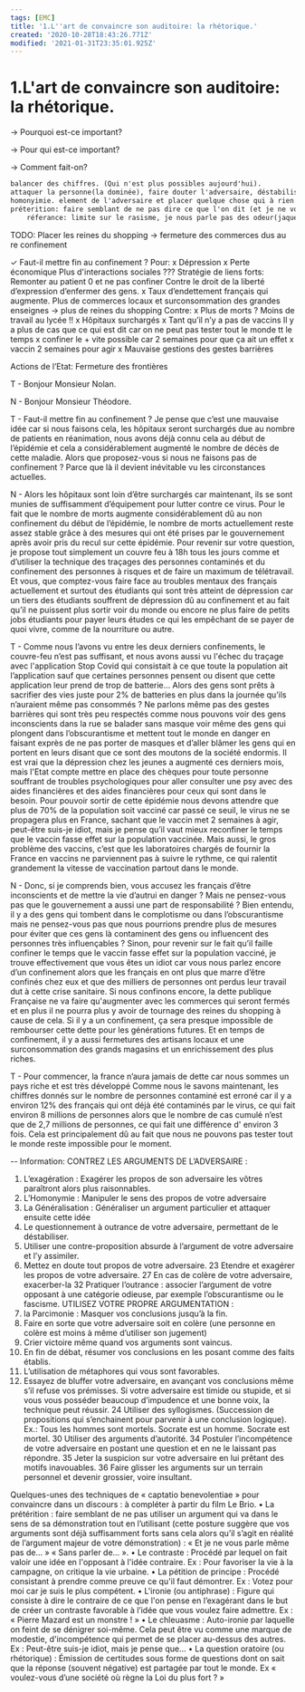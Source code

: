 ```yaml
---
tags: [EMC]
title: '1.L''art de convaincre son auditoire: la rhétorique.'
created: '2020-10-28T18:43:26.771Z'
modified: '2021-01-31T23:35:01.925Z'
---
```


# 1.L'art de convaincre son auditoire: la rhétorique.

→ Pourquoi est-ce important?

→ Pour qui est-ce important?

→ Comment fait-on?

```markdown
balancer des chiffres. (Qui n'est plus possibles aujourd'hui). 
attaquer la personne(la dominée), faire douter l'adversaire, déstabiliser
homonyimie. element de l'adversaire et placer quelque chose qui à rien à voir
préterition: faire semblant de ne pas dire ce que l'on dit (et je ne vous parle meme pas)
	réferance: limite sur le rasisme, je nous parle pas des odeur(jaques chirac)
```


TODO:
Placer les reines du shopping -> fermeture des commerces dus au re confinement

✓  Faut-il mettre fin au confinement ?
Pour:
x Dépression
x Perte économique
Plus d'interactions sociales
??? Stratégie de liens forts: Remonter au patient 0 et ne pas confiner
Contre le droit de la liberté d’expression d’enfermer des gens.
x Taux d’endettement français qui augmente.
Plus de commerces locaux et surconsommation des grandes enseignes -> plus de reines du shopping
Contre:
x Plus de morts
? Moins de travail au lycée !!
x Hôpitaux surchargés
x Tant qu’il n’y a pas de vaccins
Il y a plus de cas que ce qui est dit car on ne peut pas tester tout le monde tt le temps
x confiner le + vite possible car 2 semaines pour que ça ait un effet
x vaccin 2 semaines pour agir
x Mauvaise gestions des gestes barrières


Actions de l’Etat:
Fermeture des frontières




T - Bonjour Monsieur Nolan.

N - Bonjour Monsieur Théodore.

T - Faut-il mettre fin au confinement ? Je pense que c’est une mauvaise idée car si nous faisons cela, les hôpitaux seront surchargés due au nombre de patients en réanimation, nous avons déjà connu cela au début de l’épidémie et cela a considérablement augmenté le nombre de décès de cette maladie. Alors que proposez-vous si nous ne faisons pas de confinement ? Parce que là il devient inévitable vu les circonstances actuelles.

N - Alors les hôpitaux sont loin d’être surchargés car maintenant, ils se sont munies de suffisamment d’équipement pour lutter contre ce virus. Pour le fait que le nombre de morts augmente considérablement dû au non confinement du début de l’épidémie, le nombre de morts actuellement reste assez stable grâce à des mesures qui ont été prises par le gouvernement après avoir pris du recul sur cette épidémie. Pour revenir sur votre question, je propose tout simplement un couvre feu à 18h tous les jours comme et d’utiliser la technique des traçages des personnes contaminés et du confinement des personnes à risques et de faire un maximum de télétravail. Et vous, que comptez-vous faire face au troubles mentaux des français actuellement et surtout des étudiants qui sont très atteint de dépression car un tiers des étudiants souffrent de dépression dû au confinement et au fait qu’il ne puissent plus sortir voir du monde ou encore ne plus faire de petits jobs étudiants pour payer leurs études ce qui les empêchant de se payer de quoi vivre, comme de la nourriture ou autre.

T - Comme nous l’avons vu entre les deux derniers confinements, le couvre-feu n’est pas suffisant, et nous avons aussi vu l'échec du traçage avec l'application Stop Covid qui consistait à ce que toute la population ait l’application sauf que certaines personnes pensent ou disent que cette application leur prend de trop de batterie… Alors des gens sont prêts à sacrifier des vies juste pour 2% de batteries en plus dans la journée qu’ils n’auraient même pas consommés ? Ne parlons même pas des gestes barrières qui sont très peu respectés comme nous pouvons voir des gens inconscients dans la rue se balader sans masque voir même des gens qui plongent dans l’obscurantisme et mettent tout le monde en danger en faisant exprès de ne pas porter de masques et d’aller blâmer les gens qui en portent en leurs disant que ce sont des moutons de la société endormis. Il est vrai que la dépression chez les jeunes a augmenté ces derniers mois, mais l'Etat compte mettre en place des chèques pour toute personne souffrant de troubles psychologiques pour aller consulter une psy avec des aides financières et des aides financières pour ceux qui sont  dans le besoin. Pour pouvoir sortir de cette épidémie nous devons attendre que plus de 70% de la population soit vacciné car passé ce seuil, le virus ne se propagera plus en France, sachant que le vaccin met 2 semaines à agir, peut-être suis-je idiot, mais je pense qu’il vaut mieux reconfiner le temps que le vaccin fasse effet sur la population vaccinée. Mais aussi, le gros problème des vaccins, c’est que les laboratoires chargés de fournir la France en vaccins ne parviennent pas à suivre le rythme, ce qui ralentit grandement la vitesse de vaccination partout dans le monde.

N - Donc, si je comprends bien, vous accusez les français d’être inconscients et de mettre la vie d’autrui en danger ? Mais ne pensez-vous pas que le gouvernement a aussi une part de responsabilité ? Bien entendu, il y a des gens qui tombent dans le complotisme ou dans l’obscurantisme mais ne pensez-vous pas que nous pourrions prendre plus de mesures pour éviter que ces gens là contaminent des gens ou influencent des personnes très influençables ? Sinon, pour revenir sur le fait qu’il faille confiner le temps que le vaccin fasse effet sur la population vacciné, je trouve effectivement que vous êtes un idiot car vous nous parlez encore d’un confinement alors que les français en ont plus que marre d’être confinés chez eux et que des milliers de personnes ont perdus leur travail dut à cette crise sanitaire. Si nous confinons encore, la dette publique Française ne va faire qu'augmenter avec les commerces qui seront fermés et en plus il ne pourra plus y avoir de tournage des reines du shopping à cause de cela. Si il y a un confinement, ça sera presque impossible de rembourser cette dette pour les générations futures. Et en temps de confinement, il y a aussi fermetures des artisans locaux et une surconsommation des grands magasins et un enrichissement des plus riches. 

T - Pour commencer, la france n’aura jamais de dette car nous sommes un pays riche et est très développé Comme nous le savons maintenant, les chiffres donnés sur le nombre de personnes contaminé est erroné car il y a environ 12% des français qui ont déjà été contaminés par le virus, ce qui fait environ 8 millions de personnes alors que le nombre de cas cumulé n’est que de 2,7 millions de personnes, ce qui fait une différence d' environ 3 fois. Cela est principalement dû au fait que nous ne pouvons pas tester tout le monde reste impossible pour le moment.



--
Information:
CONTREZ LES ARGUMENTS DE L’ADVERSAIRE :
1. L’exagération : Exagérer les propos de son adversaire les vôtres paraîtront alors plus raisonnables.
2. L’Homonymie : Manipuler le sens des propos de votre adversaire
3. La Généralisation : Généraliser un argument particulier et attaquer ensuite cette idée
7. Le questionnement à outrance de votre adversaire, permettant de le déstabiliser.
13. Utiliser une contre-proposition absurde à l’argument de votre adversaire et l’y assimiler.
22. Mettez en doute tout propos de votre adversaire.
23 Etendre et exagérer les propos de votre adversaire.
27 En cas de colère de votre adversaire, exacerber-la
32 Pratiquer l’outrance : associer l’argument de votre opposant à une catégorie odieuse, par exemple l’obscurantisme ou le fascisme.
UTILISEZ VOTRE PROPRE ARGUMENTATION : 
4. la Parcimonie : Masquer vos conclusions jusqu’à la fin. 
8. Faire en sorte que votre adversaire soit en colère (une personne en colère est moins à même d’utiliser son jugement) 
10. Crier victoire même quand vos arguments sont vaincus. 
11. En fin de débat, résumer vos conclusions en les posant comme des faits établis. 
12. L’utilisation de métaphores qui vous sont favorables. 
14. Essayez de bluffer votre adversaire, en avançant vos conclusions même s’il refuse vos prémisses. Si votre adversaire est timide ou stupide, et si vous vous posséder beaucoup d’impudence et une bonne voix, la technique peut réussir. 
24 Utiliser des syllogismes. (Succession de propositions qui s’enchainent pour parvenir à une conclusion logique). Ex.: Tous les hommes sont mortels. Socrate est un homme. Socrate est mortel. 
30 Utiliser des arguments d’autorité. 
34 Postuler l’incompétence de votre adversaire en postant une question et en ne le laissant pas répondre. 
35 Jeter la suspicion sur votre adversaire en lui prêtant des motifs inavouables. 
36 Faire glisser les arguments sur un terrain personnel et devenir grossier, voire insultant.

Quelques-unes des techniques de « captatio benevolentiae » pour convaincre dans un discours : à compléter à partir du film Le Brio.
• La prétérition : faire semblant de ne pas utiliser un argument qui va dans le sens de sa démonstration tout en l’utilisant (cette posture suggère que vos arguments sont déjà suffisamment forts sans cela alors qu’il s’agit en réalité de l’argument majeur de votre démonstration) : « Et je ne vous parle même pas de… » « Sans parler de… ». 
• Le contraste : Procédé par lequel on fait valoir une idée en l'opposant à l'idée contraire. Ex : Pour favoriser la vie à la campagne, on critique la vie urbaine. 
• La pétition de principe : Procédé consistant à prendre comme preuve ce qu'il faut démontrer. Ex : Votez pour moi car je suis le plus compétent. 
• L'ironie (ou antiphrase) : Figure qui consiste à dire le contraire de ce que l'on pense en l’exagérant dans le but de créer un contraste favorable à l’idée que vous voulez faire admettre. Ex : « Pierre Mazard est un monstre ! » 
• Le chleuasme : Auto-ironie par laquelle on feint de se dénigrer soi-même. Cela peut être vu comme une marque de modestie, d'incompétence qui permet de se placer au-dessus des autres. Ex : Peut-être suis-je idiot, mais je pense que... 
• La question oratoire (ou rhétorique) : Émission de certitudes sous forme de questions dont on sait que la réponse (souvent négative) est partagée par tout le monde. Ex « voulez-vous d’une société où règne la Loi du plus fort ? »









 

